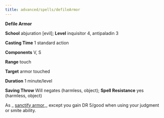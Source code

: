```yaml
---
title: advanced/spells/defileArmor
---
```

 **Defile Armor**

**School** abjuration [evil]; **Level** inquisitor 4, antipaladin 3

**Casting Time** 1 standard action

**Components** V, S

**Range** touch

**Target** armor touched

**Duration** 1 minute/level

**Saving Throw** Will negates (harmless, object); **Spell Resistance** yes (harmless, object)

As _ [sanctify armor](sanctifyArmor#_sanctify-armor)_, except you gain DR 5/good when using your judgment or smite ability.

